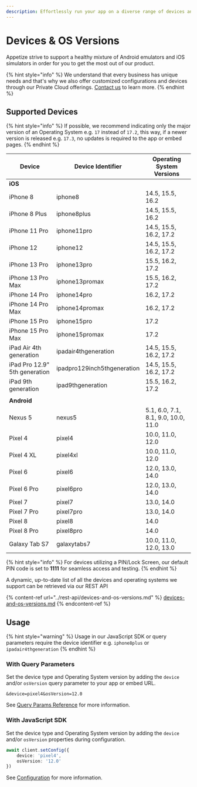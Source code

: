 ```yaml
---
description: Effortlessly run your app on a diverse range of devices and operating systems
---
```


# Devices & OS Versions

Appetize strive to support a healthy mixture of Android emulators and iOS simulators in order for you to get the most out of our product.

{% hint style="info" %}
We understand that every business has unique needs and that's why we also offer customized configurations and devices through our Private Cloud offerings. [Contact us](https://appetize.io/contact-us) to learn more.
{% endhint %}

## Supported Devices

{% hint style="info" %}
If possible, we recommend indicating only the major version of an Operating System e.g. `17` instead of `17.2`, this way, if a newer version is released e.g. `17.3`, no updates is required to the app or embed pages.
{% endhint %}

| Device                        | Device Identifier           | Operating System Versions           |
| ----------------------------- | --------------------------- | ----------------------------------- |
| **iOS**                       |                             |                                     |
| iPhone 8                      | iphone8                     | 14.5, 15.5, 16.2                    |
| iPhone 8 Plus                 | iphone8plus                 | 14.5, 15.5, 16.2                    |
| iPhone 11 Pro                 | iphone11pro                 | 14.5, 15.5, 16.2, 17.2              |
| iPhone 12                     | iphone12                    | 14.5, 15.5, 16.2, 17.2              |
| iPhone 13 Pro                 | iphone13pro                 | 15.5, 16.2, 17.2                    |
| iPhone 13 Pro Max             | iphone13promax              | 15.5, 16.2, 17.2                    |
| iPhone 14 Pro                 | iphone14pro                 | 16.2, 17.2                          |
| iPhone 14 Pro Max             | iphone14promax              | 16.2, 17.2                          |
| iPhone 15 Pro                 | iphone15pro                 | 17.2                                |
| iPhone 15 Pro Max             | iphone15promax              | 17.2                                |
| iPad Air 4th generation       | ipadair4thgeneration        | 14.5, 15.5, 16.2, 17.2              |
| iPad Pro 12.9" 5th generation | ipadpro129inch5thgeneration | 14.5, 15.5, 16.2, 17.2              |
| iPad 9th generation           | ipad9thgeneration           | 15.5, 16.2, 17.2                    |
|                               |                             |                                     |
| **Android**                   |                             |                                     |
| Nexus 5                       | nexus5                      | 5.1, 6.0, 7.1, 8.1, 9.0, 10.0, 11.0 |
| Pixel 4                       | pixel4                      | 10.0, 11.0, 12.0                    |
| Pixel 4 XL                    | pixel4xl                    | 10.0, 11.0, 12.0                    |
| Pixel 6                       | pixel6                      | 12.0, 13.0, 14.0                    |
| Pixel 6 Pro                   | pixel6pro                   | 12.0, 13.0, 14.0                    |
| Pixel 7                       | pixel7                      | 13.0, 14.0                          |
| Pixel 7 Pro                   | pixel7pro                   | 13.0, 14.0                          |
| Pixel 8                       | pixel8                      | 14.0                                |
| Pixel 8 Pro                   | pixel8pro                   | 14.0                                |
| Galaxy Tab S7                 | galaxytabs7                 | 10.0, 11.0, 12.0, 13.0              |

{% hint style="info" %}
For devices utilizing a PIN/Lock Screen, our default PIN code is set to **1111** for seamless access and testing.
{% endhint %}

A dynamic, up-to-date list of all the devices and operating systems we support can be retrieved via our REST API

{% content-ref url="../rest-api/devices-and-os-versions.md" %}
[devices-and-os-versions.md](../rest-api/devices-and-os-versions.md)
{% endcontent-ref %}

## Usage

{% hint style="warning" %}
Usage in our JavaScript SDK or query parameters require the device identifier e.g. `iphone8plus` or `ipadair4thgeneration`
{% endhint %}

### With Query Parameters

Set the device type and Operating System version by adding the `device` and/or `osVersion` query parameter to your app or embed URL.

```uri
&device=pixel4&osVersion=12.0
```

See [Query Params Reference](query-params-reference.md#device) for more information.

### With JavaScript SDK

Set the device type and Operating System version by adding the `device` and/or `osVersion` properties during configuration.

```typescript
await client.setConfig({
    device: 'pixel4',
    osVersion: '12.0'
})
```

See [Configuration](../javascript-sdk/configuration.md#device) for more information.
